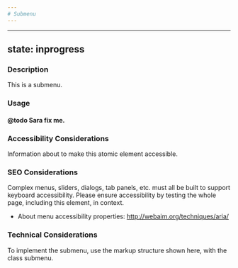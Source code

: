 ```yaml
---
# Submenu
---
```


---
state: inprogress
---

### Description
This is a submenu.

### Usage
#### @todo Sara fix me.

### Accessibility Considerations
Information about to make this atomic element accessible.

### SEO Considerations
Complex menus, sliders, dialogs, tab panels, etc. must all be built to support keyboard accessibility. Please ensure accessibility by testing the whole page, including this element, in context.

* About menu accessibility properties: http://webaim.org/techniques/aria/

### Technical Considerations
To implement the submenu, use the markup structure shown here, with the class submenu.
